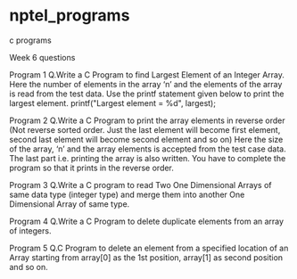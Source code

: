 # nptel_programs
c programs


Week 6 questions

Program 1
Q.Write a C Program to find Largest Element of an Integer Array. 
Here the number of elements in the array ‘n’ and the elements of the array is read from the test data. 
Use the printf statement given below to print the largest element.
printf("Largest element = %d", largest);

Program 2
Q.Write a C Program to print the array elements in reverse order (Not reverse sorted order. Just the last element will become first element, second last element will become second element and so on)
Here the size of the array, ‘n’ and the array elements is accepted from the test case data. The last part i.e. printing the array is also written. 
You have to complete the program so that it prints in the reverse order. 

Program 3
Q.Write a C program to read Two One Dimensional Arrays of same data type (integer type) and merge them into another One Dimensional Array of same type.

Program 4
Q.Write a C Program to delete duplicate elements from an array of integers. 

Program 5
Q.C Program to delete an element from a specified location of an Array starting from array[0] as the 1st position, array[1] as second position and so on. 
